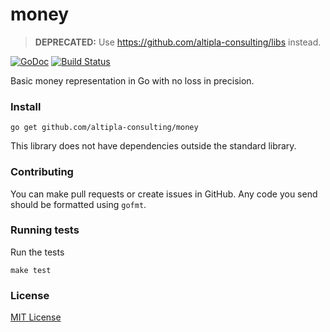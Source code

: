 
# money

> **DEPRECATED:** Use https://github.com/altipla-consulting/libs instead.

[![GoDoc](https://godoc.org/github.com/altipla-consulting/money?status.svg)](https://godoc.org/github.com/altipla-consulting/money)
[![Build Status](https://travis-ci.org/altipla-consulting/money.svg?branch=master)](https://travis-ci.org/altipla-consulting/money)

Basic money representation in Go with no loss in precision.


### Install

```shell
go get github.com/altipla-consulting/money
```

This library does not have dependencies outside the standard library.


### Contributing

You can make pull requests or create issues in GitHub. Any code you send should be formatted using `gofmt`.


### Running tests

Run the tests

```shell
make test
```


### License

[MIT License](LICENSE)
